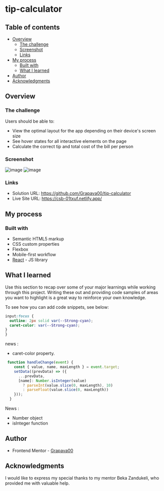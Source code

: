 # tip-calculator

## Table of contents

- [Overview](#overview)
  - [The challenge](#the-challenge)
  - [Screenshot](#screenshot)
  - [Links](#links)
- [My process](#my-process)
  - [Built with](#built-with)
  - [What I learned](#what-i-learned)
- [Author](#author)
- [Acknowledgments](#acknowledgments)

## Overview

### The challenge

Users should be able to:

- View the optimal layout for the app depending on their device's screen size
- See hover states for all interactive elements on the page
- Calculate the correct tip and total cost of the bill per person

### Screenshot
![image](https://user-images.githubusercontent.com/85571784/198854288-eceba62f-5e62-4c96-95cf-0d07567838f3.png)
![image](https://user-images.githubusercontent.com/85571784/198854313-e96bcb24-7f96-425d-b5b5-62675ce84300.png)

### Links

- Solution URL: https://github.com/Grapava00/tip-calculator
- Live Site URL: https://csb-01txuf.netlify.app/

## My process

### Built with

- Semantic HTML5 markup
- CSS custom properties
- Flexbox
- Mobile-first workflow
- [React](https://reactjs.org/) - JS library

## What I learned

Use this section to recap over some of your major learnings while working through this project. Writing these out and providing code samples of areas you want to highlight is a great way to reinforce your own knowledge.

To see how you can add code snippets, see below:

```css
input:focus {
  outline: 2px solid var(--Strong-cyan);
  caret-color: var(--Strong-cyan);
}
}
```

news : 
- caret-color property.

```js
 function handleChange(event) {
    const { value, name, maxLength } = event.target;
    setData((prevData) => ({
      ...prevData,
      [name]: Number.isInteger(value)
        ? parseInt(value.slice(0, maxLength), 10)
        : parseFloat(value.slice(0, maxLength))
    }));
  }
```
News : 
- Number object  
- isInteger function 

## Author

- Frontend Mentor - [Grapava00](https://www.frontendmentor.io/profile/Grapava00)

## Acknowledgments

I would like to express my special thanks to my mentor Beka Zandukeli, who provided me with valuable help.

